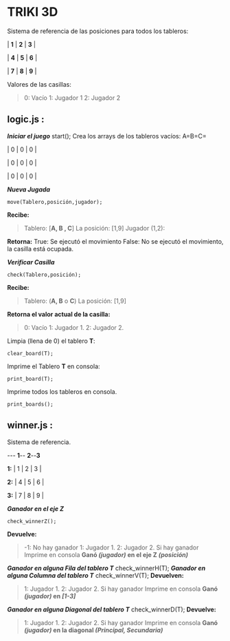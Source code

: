# TRIKI 3D
Sistema de referencia de las posiciones para todos los tableros:

| **1** | **2** | **3** |

| **4** | **5** | **6** |

| **7** | **8** | **9** |

Valores de las casillas:

> 0: Vacío
> 1: Jugador 1
> 2: Jugador 2

## logic.js :

***Iniciar el juego***
    start();
Crea los arrays de los tableros vacíos:
A=B=C=

| 0 | 0 | 0 |

| 0 | 0 | 0 |

| 0 | 0 | 0 |


***Nueva Jugada***

    move(Tablero,posición,jugador);

**Recibe:**
>  Tablero: [**A, B , C**]
>  La posición: [1,9]
>  Jugador (1,2):

**Retorna:**
    True: Se ejecutó el movimiento
    False: No se ejecutó el movimiento, la casilla está ocupada.

***Verificar Casilla***

    check(Tablero,posición);

**Recibe:**

>  Tablero: (**A, B** o **C**)
>  La posición: [1,9]

**Retorna el valor actual de la casilla:**

> 0: Vacío 
> 1: Jugador 1. 
> 2: Jugador 2.

Limpia (llena de 0) el tablero **T**:

    clear_board(T);

Imprime el Tablero **T** en consola:

    print_board(T);

Imprime todos los tableros en consola.

    print_boards();



## winner.js :
Sistema de referencia.

--- **1**-- **2**--**3**

**1:** | 1 | 2 | 3 |

**2:** | 4 | 5 | 6 |

**3:** | 7 | 8 | 9 |


***Ganador en el eje Z***

    check_winnerZ();
 **Devuelve:**
> -1: No hay ganador 
> 1: Jugador 1. 
> 2: Jugador 2.
>Si hay ganador Imprime en consola **Ganó *(jugador)* en el eje Z *(posición)***

***Ganador en alguna Fila del tablero T***
check_winnerH(T);
***Ganador en alguna Columna del tablero T***
check_winnerV(T);
 **Devuelven:**
> 1: Jugador 1. 
> 2: Jugador 2.
>Si hay ganador Imprime en consola **Ganó *(jugador)* en  *[1-3]***

***Ganador en alguna Diagonal del tablero T***
check_winnerD(T);
 **Devuelve:**
> 1: Jugador 1. 
> 2: Jugador 2.
>Si hay ganador Imprime en consola **Ganó *(jugador)* en la diagonal *(Principal, Secundaria)***
